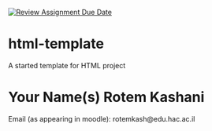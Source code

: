 [![Review Assignment Due Date](https://classroom.github.com/assets/deadline-readme-button-24ddc0f5d75046c5622901739e7c5dd533143b0c8e959d652212380cedb1ea36.svg)](https://classroom.github.com/a/NNOebc-M)
# html-template
A started template for HTML project

<h1>Your Name(s) Rotem Kashani</h1>
<p>Email (as appearing in moodle): rotemkash@edu.hac.ac.il</p>

